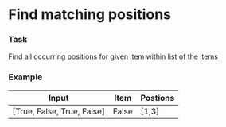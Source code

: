 # Find matching positions

### Task
Find all occurring positions for given item within list of the items

### Example

|Input                      | Item  | Postions |
|---------------------------|-------|----------|
|[True, False, True, False] | False | [1,3]    |
